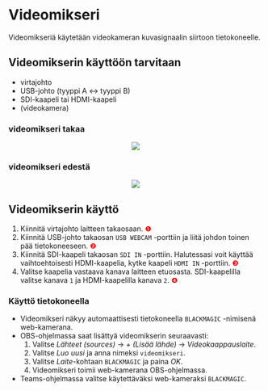 # Videomikseri

Videomikseriä käytetään videokameran kuvasignaalin siirtoon tietokoneelle.

## Videomikserin käyttöön tarvitaan
* virtajohto
* USB-johto (tyyppi A <-> tyyppi B)
* SDI-kaapeli tai HDMI-kaapeli
* (videokamera)

### videomikseri takaa
<p align="center">
  <img src="back.svg">
</p>

### videomikseri edestä
<p align="center">
  <img src="front.svg">
</p>

## Videomikserin käyttö
1. Kiinnitä virtajohto laitteen takaosaan. <span style="color:red">❶</span>
2. Kiinnitä USB-johto takaosan `USB WEBCAM` -porttiin ja liitä johdon toinen pää tietokoneeseen. <span style="color:red">❷</span>
3. Kiinnitä SDI-kaapeli takaosan `SDI IN` -porttiin. Halutessasi voit käyttää vaihtoehtoisesti HDMI-kaapelia, kytke kaapeli `HDMI IN` -porttiin. <span style="color:red">❸</span>
4. Valitse kaapelia vastaava kanava laitteen etuosasta. SDI-kaapelilla valitse kanava `1` ja HDMI-kaapelilla kanava `2`.  <span style="color:red">❹</span>

### Käyttö tietokoneella
 * Videomikseri näkyy automaattisesti tietokoneella `BLACKMAGIC` -nimisenä web-kamerana.
 * OBS-ohjelmassa saat lisättyä videomikserin seuraavasti:
    1. Valitse *Lähteet (sources)* -> *+ (Lisää lähde)* -> *Videokaappauslaite*.
    2. Valitse *Luo uusi* ja anna nimeksi `videomikseri`.
    3. Valitse *Laite*-kohtaan `BLACKMAGIC` ja paina *OK*.
    4. Videomikseri toimii web-kamerana OBS-ohjelmassa.
 * Teams-ohjelmassa valitse käytettäväksi web-kameraksi `BLACKMAGIC`.